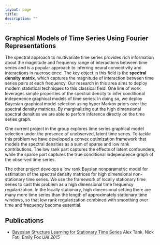 ```yaml
---
layout: page
title:
description: ""
---
```


## Graphical Models of Time Series Using Fourier Representations

The spectral approach to multivariate time series provides rich information about the magnitude and
frequency range of interactions between time series and is a popular approach to inferring neural connectivity and interactions
in nueroscience. The key object in this field is the **spectral density matrix**, which captures the magnitude of interaction between time series pairs
at each frequency. Our research in this area aims to deploy modern statistical techniques to this classical field. One line of work
leverages simple properties of the spectral density to infer conditional indepenence graphical models of time series. In doing so, we
deploy Bayesian graphical model selection using hyper Markov priors over the spectral density matrices. By marginalizing out the high dimensional spectral
densities we are able to perfom inference directly on the time series graph.

One current project in the group explores time series graphical model selection under the presence of unobserved, latent time series.
To tackle this problem we have developed a convex optimization framework that models the spectral densities as a sum of sparse and low rank
contributions. The low rank part captures the effects of latent confounders, while the sparse part captures the true conditional independence graph
of the observed time series.

The other project develops a low rank Baysian nonparametric model for estimation of the spectral density matrices for high dimensional
non-stationary time series. We use the framework of locally stationary time series to cast this problem as a high dimensional time frequency
regularization. In the locally stationary, high dimensional setting there are many more time series than the length of approximately stationary
time windows, so that low rank regularization combined with smoothing over time and frequency become essential.


## Publications
- [Bayesian Structure Learning for Stationary Time Series](http://arxiv.org/abs/1505.03131)
  Alex Tank, Nick Foti, Emily Fox *UAI 2015*
